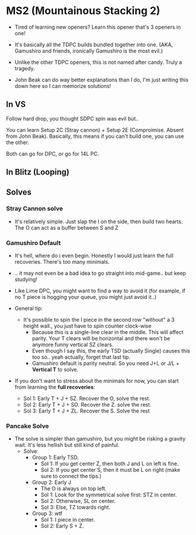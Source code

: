 # MS2 (Mountainous Stacking 2)
- Tired of learning new openers? Learn this opener that's 3 openers in one!
- It's basically all the TDPC builds bundled together into one. (AKA, Gamushiro and friends, ironically Gamushiro is the most evil.)
- Unlike the other TDPC openers, this is not named after candy. Truly a tragedy.

- John Beak can do way better explanations than I do, I'm just writing this down here so I can memorize solutions!

## In VS
Follow hard drop, you thought SDPC spin was evil but..

You can learn Setup 2C (Stray cannon) + Setup 2E (Comproimise. Absent from John Beak).
Basically, this means if you can't build one, you can use the other.

Both can go for DPC, or go for 14L PC.


## In Blitz (Looping)

## Solves

### Stray Cannon solve
- It's relatively simple. Just slap the I on the side, then build two hearts. The O can act as a buffer between S and Z

### Gamushiro Default
- It's hell, where do i even begin. Honestly I would just learn the full recoveries. There's too many minimals.
- .. it may not even be a bad idea to go straight into mid-game.. but keep studying!
- Like Lime DPC, you might want to find a way to avoid it (for example, if no T piece is hogging your queue, you might just avoid it..)
- General tip:
    - It's possible to spin the I piece in the second row "without" a 3 height wall., you just have to spin counter clock-wise
        - Because this is a single-line clear in the middle. This will affect parity. Your T clears will be horizontal and there won't be anymore funny vertical SZ clears.
        - Even though I say this, the early TSD (actually Single) causes this too so.. yeah actually, forget that last tip.
        - Gamushiro default is parity neutral. So you need J+L or J/L + **Vertical T** to solve.

- If you don't want to stress about the minimals for now, you can start from learning the **full recoveries**:
    - Sol 1: Early T + J + SZ. Recover the O, solve the rest.
    - Sol 2: Early T + J + SO. Recover the Z. solve the rest.
    - Sol 3: Early T + J + ZL. Recover the S. Solve the rest

### Pancake Solve
- The solve is simpler than gamushiro, but you might be risking a gravity wait. It's less hellish but still  kind of painful.
    - Solve:
        - Group 1: Early TSD.
            - Sol 1: If you get center Z, then both J and L on left is fine.
            - Sol 2: If you get center S, then it must be L on right (make sure to connect the tips.)
        - Group 2: Early J
            - The O is always on top left.
            - Sol 1: Look for the symmetrical solve first: STZ in center.
            - Sol 2: Otherwise, SL on center.
            - Sol 3: Else, TZ towards right.
        - Group 3: wtf
            - Sol 1: I piece in center.
            - Sol 2: Early S + Z.